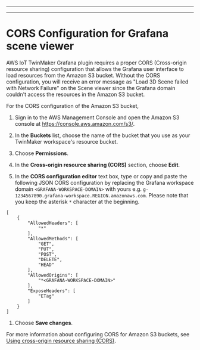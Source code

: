 --------

--------

# CORS Configuration for Grafana scene viewer<a name="cors-configuration-grafana"></a>

AWS IoT TwinMaker Grafana plugin requires a proper CORS (Cross-origin resource sharing) configuration that allows the Grafana user interface to load resources from the Amazon S3 bucket. Without the CORS configuration, you will receive an error message as "Load 3D Scene failed with Network Failure" on the Scene viewer since the Grafana domain couldn't access the resources in the Amazon S3 bucket.

For the CORS configuration of the Amazon S3 bucket, 

1. Sign in to the AWS Management Console and open the Amazon S3 console at [https://console\.aws\.amazon\.com/s3/](https://console.aws.amazon.com/s3/)\.

1. In the **Buckets** list, choose the name of the bucket that you use as your TwinMaker workspace's resource bucket\.

1. Choose **Permissions**\.

1. In the **Cross\-origin resource sharing \(CORS\)** section, choose **Edit**\.

1. In the **CORS configuration editor** text box, type or copy and paste the following JSON CORS configuration by replacing the Grafana workspace domain `<GRAFANA-WORKSPACE-DOMAIN>` with yours e.g. `g-1234567890.grafana-workspace.REGION.amazonaws.com`\. Please note that you keep the asterisk `*` character at the beginning.

```
[
    {
        "AllowedHeaders": [
            "*"
        ],
        "AllowedMethods": [
            "GET",
            "PUT",
            "POST",
            "DELETE",
            "HEAD"
        ],
        "AllowedOrigins": [
            "*<GRAFANA-WORKSPACE-DOMAIN>"
        ],
        "ExposeHeaders": [
            "ETag"
        ]
    }
]
```

1. Choose **Save changes**\.

For more information about configuring CORS for Amazon S3 buckets, see [Using cross-origin resource sharing (CORS)]([grafana-environment.md](https://docs.aws.amazon.com/AmazonS3/latest/userguide/cors.html))\.
